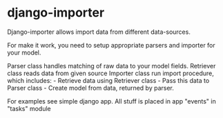 # django-importer

Django-importer allows import data from different data-sources.

For make it work, you need to setup appropriate parsers and importer for your model.

Parser class handles matching of raw data to your model fields.
Retriever class reads data from given source
Importer class run import procedure, which includes:
    - Retrieve data using Retriever class
    - Pass this data to Parser class
    - Create model from data, returned by parser.
    
    
For examples see simple django app. All stuff is placed in app "events" in "tasks" module